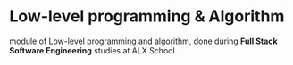 # Low-level programming & Algorithm

module of Low-level programming and algorithm, done during **Full Stack Software Engineering** studies at ALX School.
